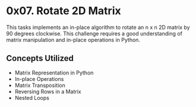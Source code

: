 # 0x07. Rotate 2D Matrix
This tasks implements an in-place algorithm to rotate an n x n 2D matrix by 90 degrees clockwise. This challenge requires a good understanding of matrix manipulation and in-place operations in Python.

## Concepts Utilized
- Matrix Representation in Python
- In-place Operations
- Matrix Transposition
- Reversing Rows in a Matrix
- Nested Loops